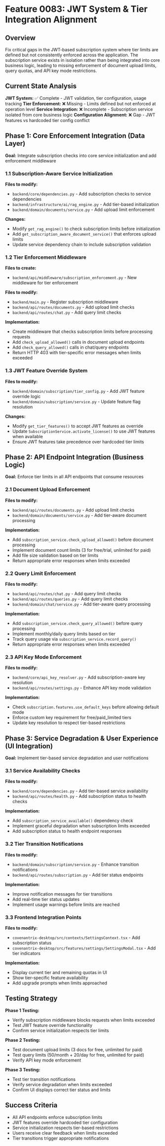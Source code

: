 # Feature 0083: JWT System & Tier Integration Alignment

## Overview

Fix critical gaps in the JWT-based subscription system where tier limits are defined but not consistently enforced across the application. The subscription service exists in isolation rather than being integrated into core business logic, leading to missing enforcement of document upload limits, query quotas, and API key mode restrictions.

## Current State Analysis

**JWT System:** ✅ Complete - JWT validation, tier configuration, usage tracking
**Tier Enforcement:** ❌ Missing - Limits defined but not enforced at operation level
**Service Integration:** ❌ Incomplete - Subscription service isolated from core business logic
**Configuration Alignment:** ❌ Gap - JWT features vs hardcoded tier config conflict

## Phase 1: Core Enforcement Integration (Data Layer)

**Goal:** Integrate subscription checks into core service initialization and add enforcement middleware

### 1.1 Subscription-Aware Service Initialization

**Files to modify:**
- `backend/core/dependencies.py` - Add subscription checks to service dependencies
- `backend/infrastructure/ai/rag_engine.py` - Add tier-based initialization
- `backend/domain/documents/service.py` - Add upload limit enforcement

**Changes:**
- Modify `get_rag_engine()` to check subscription limits before initialization
- Add `get_subscription_aware_document_service()` that enforces upload limits
- Update service dependency chain to include subscription validation

### 1.2 Tier Enforcement Middleware

**Files to create:**
- `backend/api/middleware/subscription_enforcement.py` - New middleware for tier enforcement

**Files to modify:**
- `backend/main.py` - Register subscription middleware
- `backend/api/routes/documents.py` - Add upload limit checks
- `backend/api/routes/chat.py` - Add query limit checks

**Implementation:**
- Create middleware that checks subscription limits before processing requests
- Add `check_upload_allowed()` calls in document upload endpoints
- Add `check_query_allowed()` calls in chat/query endpoints
- Return HTTP 403 with tier-specific error messages when limits exceeded

### 1.3 JWT Feature Override System

**Files to modify:**
- `backend/domain/subscription/tier_config.py` - Add JWT feature override logic
- `backend/domain/subscription/service.py` - Update feature flag resolution

**Changes:**
- Modify `get_tier_features()` to accept JWT features as override
- Update `SubscriptionService.activate_license()` to use JWT features when available
- Ensure JWT features take precedence over hardcoded tier limits

## Phase 2: API Endpoint Integration (Business Logic)

**Goal:** Enforce tier limits in all API endpoints that consume resources

### 2.1 Document Upload Enforcement

**Files to modify:**
- `backend/api/routes/documents.py` - Add upload limit checks
- `backend/domain/documents/service.py` - Add tier-aware document processing

**Implementation:**
- Add `subscription_service.check_upload_allowed()` before document processing
- Implement document count limits (3 for free/trial, unlimited for paid)
- Add file size validation based on tier limits
- Return appropriate error responses when limits exceeded

### 2.2 Query Limit Enforcement

**Files to modify:**
- `backend/api/routes/chat.py` - Add query limit checks
- `backend/api/routes/queries.py` - Add query limit checks
- `backend/domain/chat/service.py` - Add tier-aware query processing

**Implementation:**
- Add `subscription_service.check_query_allowed()` before query processing
- Implement monthly/daily query limits based on tier
- Track query usage via `subscription_service.record_query()`
- Return appropriate error responses when limits exceeded

### 2.3 API Key Mode Enforcement

**Files to modify:**
- `backend/core/api_key_resolver.py` - Add subscription-aware key resolution
- `backend/api/routes/settings.py` - Enhance API key mode validation

**Implementation:**
- Check `subscription.features.use_default_keys` before allowing default mode
- Enforce custom key requirement for free/paid_limited tiers
- Update key resolution to respect tier-based restrictions

## Phase 3: Service Degradation & User Experience (UI Integration)

**Goal:** Implement tier-based service degradation and user notifications

### 3.1 Service Availability Checks

**Files to modify:**
- `backend/core/dependencies.py` - Add tier-based service availability
- `backend/api/routes/health.py` - Add subscription status to health checks

**Implementation:**
- Add `subscription_service_available()` dependency check
- Implement graceful degradation when subscription limits exceeded
- Add subscription status to health endpoint responses

### 3.2 Tier Transition Notifications

**Files to modify:**
- `backend/domain/subscription/service.py` - Enhance transition notifications
- `backend/api/routes/subscription.py` - Add tier status endpoints

**Implementation:**
- Improve notification messages for tier transitions
- Add real-time tier status updates
- Implement usage warnings before limits are reached

### 3.3 Frontend Integration Points

**Files to modify:**
- `covenantrix-desktop/src/contexts/SettingsContext.tsx` - Add subscription status
- `covenantrix-desktop/src/features/settings/SettingsModal.tsx` - Add tier indicators

**Implementation:**
- Display current tier and remaining quotas in UI
- Show tier-specific feature availability
- Add upgrade prompts when limits approached

## Testing Strategy

**Phase 1 Testing:**
- Verify subscription middleware blocks requests when limits exceeded
- Test JWT feature override functionality
- Confirm service initialization respects tier limits

**Phase 2 Testing:**
- Test document upload limits (3 docs for free, unlimited for paid)
- Test query limits (50/month + 20/day for free, unlimited for paid)
- Verify API key mode enforcement

**Phase 3 Testing:**
- Test tier transition notifications
- Verify service degradation when limits exceeded
- Confirm UI displays correct tier status and limits

## Success Criteria

- All API endpoints enforce subscription limits
- JWT features override hardcoded tier configuration
- Service initialization respects tier-based restrictions
- Users receive clear feedback when limits exceeded
- Tier transitions trigger appropriate notifications
